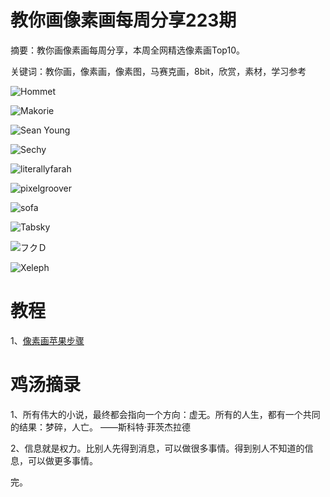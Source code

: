 # 教你画像素画每周分享223期

摘要：教你画像素画每周分享，本周全网精选像素画Top10。

关键词：教你画，像素画，像素图，马赛克画，8bit，欣赏，素材，学习参考

![Hommet](https://files.mdnice.com/user/10493/4c4273f6-2085-49dd-b780-5e36f5203ba5.png)

![Makorie](https://files.mdnice.com/user/10493/25e17606-e2a5-4106-9a06-23405ea2da54.png)

![Sean Young](https://files.mdnice.com/user/10493/3b581aed-b475-415e-9be6-60900c15cbc5.png)

![Sechy](https://files.mdnice.com/user/10493/8bdf09b7-0fd6-4585-960e-d7d6bdb3a803.png)

![literallyfarah](https://files.mdnice.com/user/10493/9d6b84b7-f525-4cf2-a1f9-e5e7bfa7660b.png)

![pixelgroover](https://files.mdnice.com/user/10493/798755b8-f8d9-4fe3-9873-548f3455f035.png)

![sofa](https://files.mdnice.com/user/10493/ba80f147-a617-4e4f-b461-1455adbd5b46.png)

![Tabsky](https://files.mdnice.com/user/10493/106cb0ab-63b7-4d18-88af-d35e8856f970.png)

![フクＤ](https://files.mdnice.com/user/10493/6ef0f0b5-0d97-410e-827f-bc2e3a588f30.png)

![Xeleph](https://files.mdnice.com/user/10493/aa508fc8-311f-45d6-bd31-07a2ec4d163b.png)


# 教程

1、[像素画苹果步骤](https://mp.weixin.qq.com/s/IU8fg4GcgKN1wGezARbSVQ)

# 鸡汤摘录

1、所有伟大的小说，最终都会指向一个方向：虚无。所有的人生，都有一个共同的结果：梦碎，人亡。
——斯科特·菲茨杰拉德

2、信息就是权力。比别人先得到消息，可以做很多事情。得到别人不知道的信息，可以做更多事情。

完。